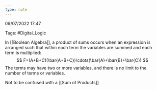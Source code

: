 ```yaml
---
type: note
---
```

09/07/2022 17:47

Tags: #Digital_Logic 

In [[Boolean Algebra]], a product of sums occurs when an expression is arranged such that within each term the variables are summed and each term is multiplied:
$$
F=(A+B+C)(\bar{A+B+C})\cdots(\bar{A}+\bar{B}+\bar{C})
$$
The terms may have two or more variables, and there is no limit to the number of terms or variables.

Not to be confused with a [[Sum of Products]]